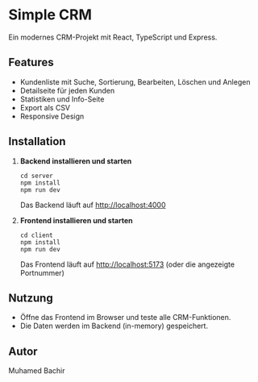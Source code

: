 # Simple CRM

Ein modernes CRM-Projekt mit React, TypeScript und Express.

## Features
- Kundenliste mit Suche, Sortierung, Bearbeiten, Löschen und Anlegen
- Detailseite für jeden Kunden
- Statistiken und Info-Seite
- Export als CSV
- Responsive Design

## Installation

1. **Backend installieren und starten**
   ```
   cd server
   npm install
   npm run dev
   ```
   Das Backend läuft auf [http://localhost:4000](http://localhost:4000)

2. **Frontend installieren und starten**
   ```
   cd client
   npm install
   npm run dev
   ```
   Das Frontend läuft auf [http://localhost:5173](http://localhost:5173) (oder die angezeigte Portnummer)

## Nutzung
- Öffne das Frontend im Browser und teste alle CRM-Funktionen.
- Die Daten werden im Backend (in-memory) gespeichert.

## Autor
Muhamed Bachir
